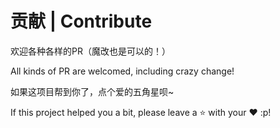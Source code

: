 # 贡献 | Contribute

欢迎各种各样的PR（魔改也是可以的！）

All kinds of PR are welcomed, including crazy change!

如果这项目帮到你了，点个爱的五角星呗~

If this project helped you a bit, please leave a ⭐ with your ❤ :p!
